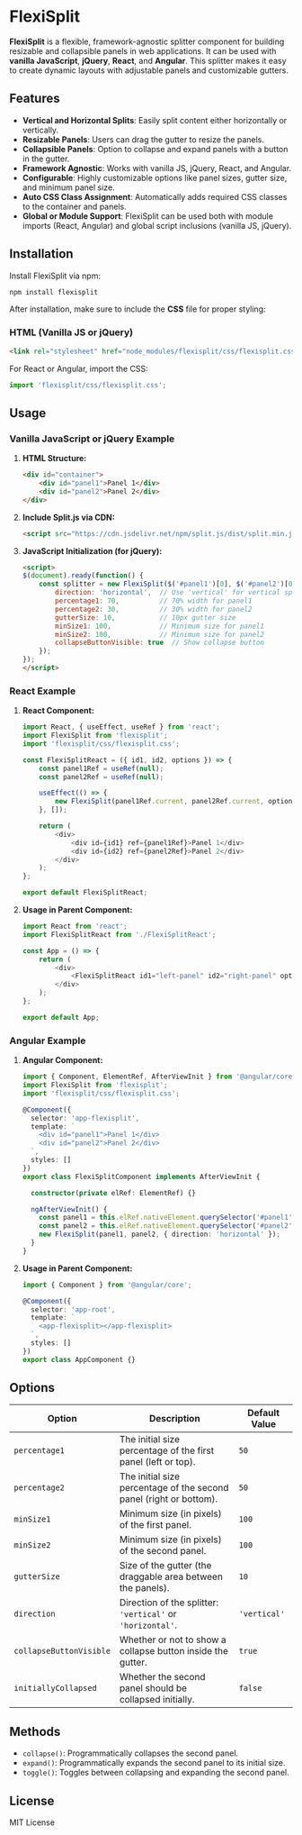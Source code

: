 
# FlexiSplit

**FlexiSplit** is a flexible, framework-agnostic splitter component for building resizable and collapsible panels in web applications. It can be used with **vanilla JavaScript**, **jQuery**, **React**, and **Angular**. This splitter makes it easy to create dynamic layouts with adjustable panels and customizable gutters.

## Features
- **Vertical and Horizontal Splits**: Easily split content either horizontally or vertically.
- **Resizable Panels**: Users can drag the gutter to resize the panels.
- **Collapsible Panels**: Option to collapse and expand panels with a button in the gutter.
- **Framework Agnostic**: Works with vanilla JS, jQuery, React, and Angular.
- **Configurable**: Highly customizable options like panel sizes, gutter size, and minimum panel size.
- **Auto CSS Class Assignment**: Automatically adds required CSS classes to the container and panels.
- **Global or Module Support**: FlexiSplit can be used both with module imports (React, Angular) and global script inclusions (vanilla JS, jQuery).

## Installation

Install FlexiSplit via npm:

```bash
npm install flexisplit
```

After installation, make sure to include the **CSS** file for proper styling:

### HTML (Vanilla JS or jQuery)
```html
<link rel="stylesheet" href="node_modules/flexisplit/css/flexisplit.css">
```

For React or Angular, import the CSS:

```javascript
import 'flexisplit/css/flexisplit.css';
```

## Usage

### Vanilla JavaScript or jQuery Example

1. **HTML Structure:**
   ```html
   <div id="container">
       <div id="panel1">Panel 1</div>
       <div id="panel2">Panel 2</div>
   </div>
   ```

2. **Include Split.js via CDN:**

   ```html
   <script src="https://cdn.jsdelivr.net/npm/split.js/dist/split.min.js"></script>
   ```

3. **JavaScript Initialization (for jQuery):**
   ```html
   <script>
   $(document).ready(function() {
       const splitter = new FlexiSplit($('#panel1')[0], $('#panel2')[0], {
           direction: 'horizontal',  // Use 'vertical' for vertical split
           percentage1: 70,          // 70% width for panel1
           percentage2: 30,          // 30% width for panel2
           gutterSize: 10,           // 10px gutter size
           minSize1: 100,            // Minimum size for panel1
           minSize2: 100,            // Minimum size for panel2
           collapseButtonVisible: true  // Show collapse button
       });
   });
   </script>
   ```

### React Example

1. **React Component:**
   ```javascript
   import React, { useEffect, useRef } from 'react';
   import FlexiSplit from 'flexisplit';
   import 'flexisplit/css/flexisplit.css';

   const FlexiSplitReact = ({ id1, id2, options }) => {
       const panel1Ref = useRef(null);
       const panel2Ref = useRef(null);

       useEffect(() => {
           new FlexiSplit(panel1Ref.current, panel2Ref.current, options);
       }, []);

       return (
           <div>
               <div id={id1} ref={panel1Ref}>Panel 1</div>
               <div id={id2} ref={panel2Ref}>Panel 2</div>
           </div>
       );
   };

   export default FlexiSplitReact;
   ```

2. **Usage in Parent Component:**
   ```javascript
   import React from 'react';
   import FlexiSplitReact from './FlexiSplitReact';

   const App = () => {
       return (
           <div>
               <FlexiSplitReact id1="left-panel" id2="right-panel" options={{ direction: 'horizontal' }} />
           </div>
       );
   };

   export default App;
   ```

### Angular Example

1. **Angular Component:**
   ```typescript
   import { Component, ElementRef, AfterViewInit } from '@angular/core';
   import FlexiSplit from 'flexisplit';
   import 'flexisplit/css/flexisplit.css';

   @Component({
     selector: 'app-flexisplit',
     template: `
       <div id="panel1">Panel 1</div>
       <div id="panel2">Panel 2</div>
     `,
     styles: []
   })
   export class FlexiSplitComponent implements AfterViewInit {

     constructor(private elRef: ElementRef) {}

     ngAfterViewInit() {
       const panel1 = this.elRef.nativeElement.querySelector('#panel1');
       const panel2 = this.elRef.nativeElement.querySelector('#panel2');
       new FlexiSplit(panel1, panel2, { direction: 'horizontal' });
     }
   }
   ```

2. **Usage in Parent Component:**
   ```typescript
   import { Component } from '@angular/core';

   @Component({
     selector: 'app-root',
     template: `
       <app-flexisplit></app-flexisplit>
     `,
     styles: []
   })
   export class AppComponent {}
   ```

## Options

| Option                 | Description                                                                 | Default Value |
|------------------------|-----------------------------------------------------------------------------|---------------|
| `percentage1`           | The initial size percentage of the first panel (left or top).               | `50`          |
| `percentage2`           | The initial size percentage of the second panel (right or bottom).          | `50`          |
| `minSize1`              | Minimum size (in pixels) of the first panel.                                | `100`         |
| `minSize2`              | Minimum size (in pixels) of the second panel.                               | `100`         |
| `gutterSize`            | Size of the gutter (the draggable area between the panels).                 | `10`          |
| `direction`             | Direction of the splitter: `'vertical'` or `'horizontal'`.                  | `'vertical'`  |
| `collapseButtonVisible` | Whether or not to show a collapse button inside the gutter.                 | `true`        |
| `initiallyCollapsed`    | Whether the second panel should be collapsed initially.                     | `false`       |

## Methods

- `collapse()`: Programmatically collapses the second panel.
- `expand()`: Programmatically expands the second panel to its initial size.
- `toggle()`: Toggles between collapsing and expanding the second panel.

## License

MIT License
